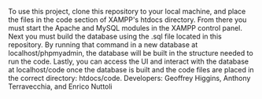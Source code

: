 To use this project, clone this repository to your local machine, and place the files in the code section of XAMPP's htdocs directory.  From there you must start the Apache and MySQL modules in the XAMPP control panel.  Next you must build the database using the .sql file located in this repository.  By running that command in a new database at localhost/phpmyadmin, the database will be built in the structure needed to run the code.  Lastly, you can access the UI and interact with the database at localhost/code once the database is built and the code files are placed in the correct directory: htdocs/code.
Developers: Geoffrey Higgins, Anthony Terravecchia, and Enrico Nuttoli
